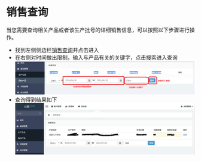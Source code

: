 # 销售查询

当您需要查询相关产品或者该生产批号的详细销售信息，可以按照以下步骤进行操作。
  
- 找到左侧侧边栏[销售查询](https://58ee.top/statsell)并点击进入
- 在右侧对时间做出限制，输入与产品有关的关键字，点击搜索进入查询
  ![查询1](images/查询1.png)
- 查询得到结果如下
  ![查询2](images/查询2.png)

